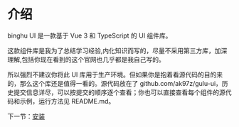 # 介绍

binghu UI 是一款基于 Vue 3 和 TypeScript 的 UI 组件库。

这款组件库是我为了总结学习经验,内化知识而写的，尽量不采用第三方库，加深理解,包括你现在看到的这个官网也几乎都是我自己写的。

所以强烈不建议你将此 UI 库用于生产环境。但如果你是抱着看源代码的目的来的，那么这个库还是值得一看的。源代码放在了 github.com/ak97z/gulu-ui，历史提交信息详尽，可以按提交的顺序逐个查看；你也可以直接查看每个组件的源代码和示例，运行方法见 README.md。

下一节：[安装](#/doc/install)
